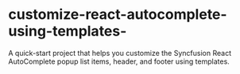 # customize-react-autocomplete-using-templates-
A quick-start project that helps you customize the Syncfusion React AutoComplete popup list items, header, and footer using templates.
